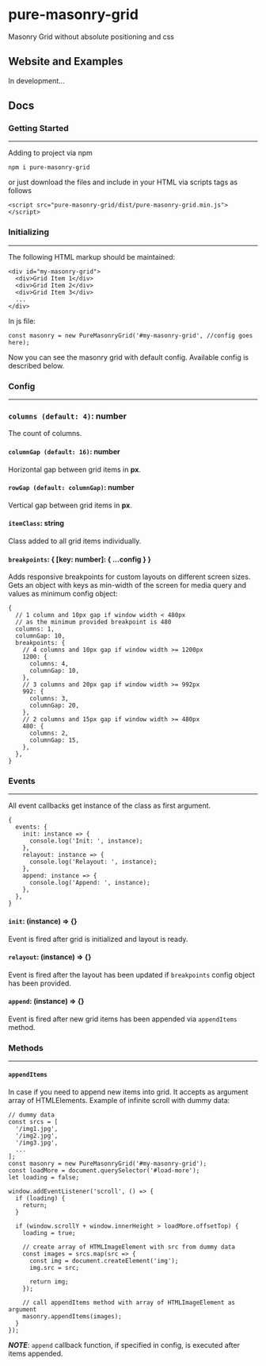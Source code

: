 # pure-masonry-grid

Masonry Grid without absolute positioning and css

## Website and Examples

In development...

## Docs

### Getting Started

---

Adding to project via npm

```
npm i pure-masonry-grid
```

or just download the files and include in your HTML via scripts tags as follows

```
<script src="pure-masonry-grid/dist/pure-masonry-grid.min.js"></script>
```

### Initializing

---

The following HTML markup should be maintained:

```
<div id="my-masonry-grid">
  <div>Grid Item 1</div>
  <div>Grid Item 2</div>
  <div>Grid Item 3</div>
  ...
</div>
```

In js file:

```
const masonry = new PureMasonryGrid('#my-masonry-grid', //config goes here);
```

Now you can see the masonry grid with default config. Available config is described below.

### Config

---

### `columns (default: 4)`: number

The count of columns.

#### `columnGap (default: 16)`: number

Horizontal gap between grid items in **px**.

#### `rowGap (default: columnGap)`: number

Vertical gap between grid items in **px**.

#### `itemClass`: string

Class added to all grid items individually.

#### `breakpoints`: { [key: number]: { ...config } }

Adds responsive breakpoints for custom layouts on different screen sizes. Gets an object with keys as min-width of the screen for media query and values as minimum config object:

```
{
  // 1 column and 10px gap if window width < 480px
  // as the minimum provided breakpoint is 480
  columns: 1,
  columnGap: 10,
  breakpoints: {
    // 4 columns and 10px gap if window width >= 1200px
    1200: {
      columns: 4,
      columnGap: 10,
    },
    // 3 columns and 20px gap if window width >= 992px
    992: {
      columns: 3,
      columnGap: 20,
    },
    // 2 columns and 15px gap if window width >= 480px
    480: {
      columns: 2,
      columnGap: 15,
    },
  },
}
```

### Events

---

All event callbacks get instance of the class as first argument.

```
{
  events: {
    init: instance => {
      console.log('Init: ', instance);
    },
    relayout: instance => {
      console.log('Relayout: ', instance);
    },
    append: instance => {
      console.log('Append: ', instance);
    },
  },
}
```

#### `init`: (instance) => {}

Event is fired after grid is initialized and layout is ready.

#### `relayout`: (instance) => {}

Event is fired after the layout has been updated if `breakpoints` config object has been provided.

#### `append`: (instance) => {}

Event is fired after new grid items has been appended via `appendItems` method.

### Methods

---

#### `appendItems`

In case if you need to append new items into grid. It accepts as argument array of HTMLElements. Example of infinite scroll with dummy data:

```
// dummy data
const srcs = [
  '/img1.jpg',
  '/img2.jpg',
  '/img3.jpg',
  ...
];
const masonry = new PureMasonryGrid('#my-masonry-grid');
const loadMore = document.querySelector('#load-more');
let loading = false;

window.addEventListener('scroll', () => {
  if (loading) {
    return;
  }

  if (window.scrollY + window.innerHeight > loadMore.offsetTop) {
    loading = true;

    // create array of HTMLImageElement with src from dummy data
    const images = srcs.map(src => {
      const img = document.createElement('img');
      img.src = src;

      return img;
    });

    // call appendItems method with array of HTMLImageElement as argument
    masonry.appendItems(images);
  }
});
```

**_NOTE_**: `append` callback function, if specified in config, is executed after items appended.
